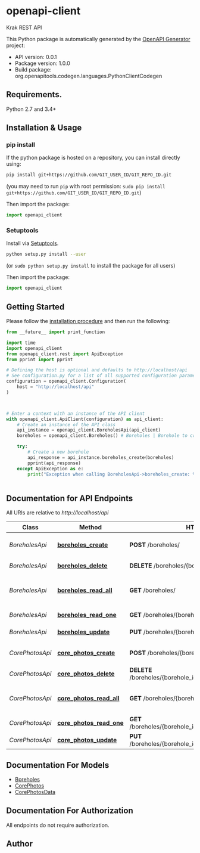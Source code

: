 # openapi-client
Krak REST API

This Python package is automatically generated by the [OpenAPI Generator](https://openapi-generator.tech) project:

- API version: 0.0.1
- Package version: 1.0.0
- Build package: org.openapitools.codegen.languages.PythonClientCodegen

## Requirements.

Python 2.7 and 3.4+

## Installation & Usage
### pip install

If the python package is hosted on a repository, you can install directly using:

```sh
pip install git+https://github.com/GIT_USER_ID/GIT_REPO_ID.git
```
(you may need to run `pip` with root permission: `sudo pip install git+https://github.com/GIT_USER_ID/GIT_REPO_ID.git`)

Then import the package:
```python
import openapi_client
```

### Setuptools

Install via [Setuptools](http://pypi.python.org/pypi/setuptools).

```sh
python setup.py install --user
```
(or `sudo python setup.py install` to install the package for all users)

Then import the package:
```python
import openapi_client
```

## Getting Started

Please follow the [installation procedure](#installation--usage) and then run the following:

```python
from __future__ import print_function

import time
import openapi_client
from openapi_client.rest import ApiException
from pprint import pprint

# Defining the host is optional and defaults to http://localhost/api
# See configuration.py for a list of all supported configuration parameters.
configuration = openapi_client.Configuration(
    host = "http://localhost/api"
)



# Enter a context with an instance of the API client
with openapi_client.ApiClient(configuration) as api_client:
    # Create an instance of the API class
    api_instance = openapi_client.BoreholesApi(api_client)
    boreholes = openapi_client.Boreholes() # Boreholes | Borehole to create

    try:
        # Create a new borehole
        api_response = api_instance.boreholes_create(boreholes)
        pprint(api_response)
    except ApiException as e:
        print("Exception when calling BoreholesApi->boreholes_create: %s\n" % e)
    
```

## Documentation for API Endpoints

All URIs are relative to *http://localhost/api*

Class | Method | HTTP request | Description
------------ | ------------- | ------------- | -------------
*BoreholesApi* | [**boreholes_create**](docs/BoreholesApi.md#boreholes_create) | **POST** /boreholes/ | Create a new borehole
*BoreholesApi* | [**boreholes_delete**](docs/BoreholesApi.md#boreholes_delete) | **DELETE** /boreholes/{borehole_id} | Delete a borehole
*BoreholesApi* | [**boreholes_read_all**](docs/BoreholesApi.md#boreholes_read_all) | **GET** /boreholes/ | Read all boreholes in db, sorted by id
*BoreholesApi* | [**boreholes_read_one**](docs/BoreholesApi.md#boreholes_read_one) | **GET** /boreholes/{borehole_id} | Read one borehole
*BoreholesApi* | [**boreholes_update**](docs/BoreholesApi.md#boreholes_update) | **PUT** /boreholes/{borehole_id} | Update a borehole
*CorePhotosApi* | [**core_photos_create**](docs/CorePhotosApi.md#core_photos_create) | **POST** /boreholes/{borehole_id}/core_photos/ | Create a new core photo
*CorePhotosApi* | [**core_photos_delete**](docs/CorePhotosApi.md#core_photos_delete) | **DELETE** /boreholes/{borehole_id}/core_photos/{core_photo_id} | Delete a core_photo
*CorePhotosApi* | [**core_photos_read_all**](docs/CorePhotosApi.md#core_photos_read_all) | **GET** /boreholes/{borehole_id}/core_photos/ | Read all core photo ids in db, sorted by id
*CorePhotosApi* | [**core_photos_read_one**](docs/CorePhotosApi.md#core_photos_read_one) | **GET** /boreholes/{borehole_id}/core_photos/{core_photo_id} | Read one core photo
*CorePhotosApi* | [**core_photos_update**](docs/CorePhotosApi.md#core_photos_update) | **PUT** /boreholes/{borehole_id}/core_photos/{core_photo_id} | Update a core_photo


## Documentation For Models

 - [Boreholes](docs/Boreholes.md)
 - [CorePhotos](docs/CorePhotos.md)
 - [CorePhotosData](docs/CorePhotosData.md)


## Documentation For Authorization

 All endpoints do not require authorization.

## Author




